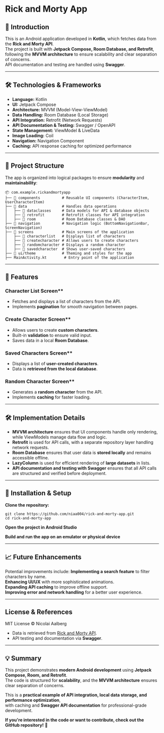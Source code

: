 # Rick and Morty App

## 📌 Introduction
This is an Android application developed in **Kotlin**, which fetches data from the **Rick and Morty API**.  
The project is built with **Jetpack Compose, Room Database, and Retrofit**, following the **MVVM architecture** to ensure scalability and clear separation of concerns.  
API documentation and testing are handled using **Swagger**.

---

## 🛠 Technologies & Frameworks
- **Language:** Kotlin
- **UI:** Jetpack Compose
- **Architecture:** MVVM (Model-View-ViewModel)
- **Data Handling:** Room Database (Local Storage)
- **API Integration:** Retrofit (Network Requests)
- **API Documentation & Testing:** Swagger / OpenAPI
- **State Management:** ViewModel & LiveData
- **Image Loading:** Coil
- **Navigation:** Navigation Component
- **Caching:** API response caching for optimized performance

---

## 📂 Project Structure
The app is organized into logical packages to ensure **modularity** and **maintainability**:
``` 
📦 com.example.rickandmortyapp
├── 📂 components          # Reusable UI components (CharacterItem, UserCharacterItem)
├── 📂 data                # Handles data operations
│   ├── 📂 dataclasses     # Data models for API & database objects
│   ├── 📂 retrofit        # Retrofit classes for API integration
│   ├── 📂 room            # Room Database classes & DAO
├── 📂 navigation          # Navigation logic (BottomNavigationBar, ScreenNavigation)
├── 📂 screens             # Main screens of the application
│   ├── 📂 characterlist   # Displays list of characters
│   ├── 📂 createcharacter # Allows users to create characters
│   ├── 📂 randomcharacter # Displays a random character
│   ├── 📂 savedcharacter  # Shows user-saved characters
├── 📂 ui/theme            # Theming and styles for the app
├── MainActivity.kt        # Entry point of the application
``` 

---

## 📌 Features
### Character List Screen**
- Fetches and displays a list of characters from the API.
- Implements **pagination** for smooth navigation between pages.

### Create Character Screen**
- Allows users to create **custom characters**.
- Built-in **validation** to ensure valid input.
- Saves data in a local **Room Database**.

### Saved Characters Screen**
- Displays a list of **user-created characters**.
- Data is **retrieved from the local database**.

### Random Character Screen**
- Generates a **random character** from the API.
- Implements **caching** for faster loading.

---

## 🛠 Implementation Details
- **MVVM architecture** ensures that UI components handle only rendering, while ViewModels manage data flow and logic.
- **Retrofit** is used for API calls, with a separate repository layer handling network requests.
- **Room Database** ensures that user data is **stored locally** and remains accessible offline.
- **LazyColumn** is used for efficient rendering of **large datasets** in lists.
- **API documentation and testing with Swagger** ensures that all API calls are structured and verified before deployment.

---

## 📌 Installation & Setup
**Clone the repository:**
   ``` 
   git clone https://github.com/niaa004/rick-and-morty-app.git
   cd rick-and-morty-app
   ``` 

**Open the project in Android Studio**

**Build and run the app on an emulator or physical device**

---

## 📈 Future Enhancements
Potential improvements include:
**Implementing a search feature** to filter characters by name.  
**Enhancing UI/UX** with more sophisticated animations.  
**Expanding API caching** to improve offline support.  
**Improving error and network handling** for a better user experience.  

---

##   License & References
MIT License © Nicolai Aalberg  
- Data is retrieved from [Rick and Morty API](https://rickandmortyapi.com/documentation).
- API testing and documentation via **Swagger**.

---

## 💡 Summary
This project demonstrates **modern Android development** using **Jetpack Compose, Room, and Retrofit**.  
The code is structured for **scalability**, and the **MVVM architecture** ensures clear separation of concerns.  

This is a **practical example of API integration, local data storage, and performance optimization**,  
with caching and **Swagger API documentation** for professional-grade development.  

**If you're interested in the code or want to contribute, check out the GitHub repository!** 🚀
